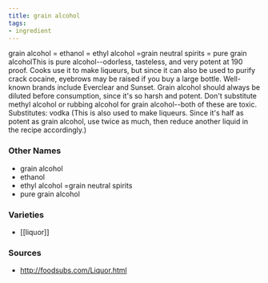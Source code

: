 ```yaml
---
title: grain alcohol
tags:
- ingredient
---
```

grain alcohol = ethanol = ethyl alcohol =grain neutral spirits = pure grain alcoholThis is pure alcohol--odorless, tasteless, and very potent at 190 proof. Cooks use it to make liqueurs, but since it can also be used to purify crack cocaine, eyebrows may be raised if you buy a large bottle. Well-known brands include Everclear and Sunset. Grain alcohol should always be diluted before consumption, since it's so harsh and potent. Don't substitute methyl alcohol or rubbing alcohol for grain alcohol--both of these are toxic. Substitutes: vodka (This is also used to make liqueurs. Since it's half as potent as grain alcohol, use twice as much, then reduce another liquid in the recipe accordingly.)

### Other Names

* grain alcohol
* ethanol
* ethyl alcohol =grain neutral spirits
* pure grain alcohol

### Varieties

* [[liquor]]

### Sources
* http://foodsubs.com/Liquor.html
